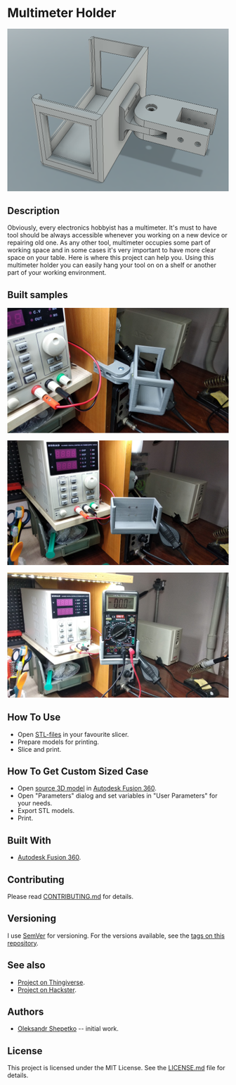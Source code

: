 # Multimeter Holder


![Power supply example](img/01.png)


## Description  

Obviously, every electronics hobbyist has a multimeter. It's must to have tool should be always accessible whenever you
working on a new device or repairing old one. As any other tool, multimeter occupies some part of working space and in
some cases it's very important to have more clear space on your table. Here is where this project can help you. Using
this multimeter holder you can easily hang your tool on on a shelf or another part of your working environment. 


## Built samples

![Build sample 1](img/03.jpg)

![Build sample 2](img/04.jpg)

![Build sample 3](img/05.jpg)


## How To Use

- Open [STL-files](stl/) in your favourite slicer.
- Prepare models for printing.
- Slice and print.


## How To Get Custom Sized Case

- Open [source 3D model](src/MultimeterHolder.f3d) in [Autodesk Fusion 360].
- Open "Parameters" dialog and set variables in "User Parameters" for your needs.
- Export STL models.
- Print.


## Built With

- [Autodesk Fusion 360].


## Contributing

Please read [CONTRIBUTING.md](CONTRIBUTING.md) for details.


## Versioning

I use [SemVer](http://semver.org/) for versioning. For the versions available, see the
[tags on this repository](https://github.com/ashep/multimeter-holder/tags).


## See also

- [Project on Thingiverse](https://www.thingiverse.com/thing:3948771).
- [Project on Hackster](https://www.hackster.io/ashep/multimeter-holder-5e9318).
 

## Authors

* [Oleksandr Shepetko](https://shepetko.com) -- initial work.


## License

This project is licensed under the MIT License. See the [LICENSE.md](LICENSE.md) file for details.



[Autodesk Fusion 360]: https://www.autodesk.com/products/fusion-360/overview